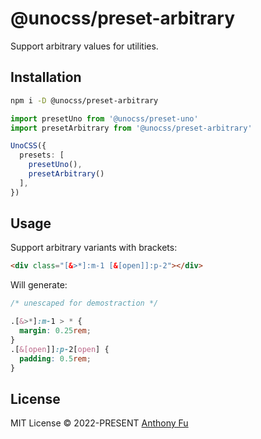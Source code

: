 # @unocss/preset-arbitrary

Support arbitrary values for utilities.

## Installation

```bash
npm i -D @unocss/preset-arbitrary
```

```ts
import presetUno from '@unocss/preset-uno'
import presetArbitrary from '@unocss/preset-arbitrary'

UnoCSS({
  presets: [
    presetUno(),
    presetArbitrary()
  ],
})
```

## Usage

Support arbitrary variants with brackets:

```html
<div class="[&>*]:m-1 [&[open]]:p-2"></div>
```

Will generate:

```css
/* unescaped for demostraction */

.[&>*]:m-1 > * {
  margin: 0.25rem;
}
.[&[open]]:p-2[open] {
  padding: 0.5rem;
}
```

## License

MIT License &copy; 2022-PRESENT [Anthony Fu](https://github.com/antfu)
